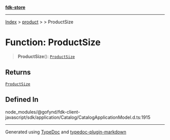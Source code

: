 [**fdk-store**](../../../README.md)
***

[Index](../../../API.md) > [product](../../README.md) > [<internal>](../README.md) > ProductSize

# Function: ProductSize

> **ProductSize**(): [`ProductSize`](../type-aliases/type-alias.ProductSize.md)

## Returns

[`ProductSize`](../type-aliases/type-alias.ProductSize.md)

## Defined In

node\_modules/@gofynd/fdk-client-javascript/sdk/application/Catalog/CatalogApplicationModel.d.ts:1915

***
Generated using [TypeDoc](https://typedoc.org/) and [typedoc-plugin-markdown](https://www.npmjs.com/package/typedoc-plugin-markdown)
